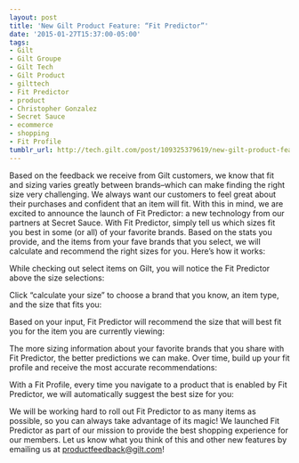 ```yaml
---
layout: post
title: 'New Gilt Product Feature: “Fit Predictor”'
date: '2015-01-27T15:37:00-05:00'
tags:
- Gilt
- Gilt Groupe
- Gilt Tech
- Gilt Product
- gilttech
- Fit Predictor
- product
- Christopher Gonzalez
- Secret Sauce
- ecommerce
- shopping
- Fit Profile
tumblr_url: http://tech.gilt.com/post/109325379619/new-gilt-product-feature-fit-predictor
---
```

Based on the feedback we receive from Gilt customers, we know that fit and sizing varies greatly between brands–which can make finding the right size very challenging. We always want our customers to feel great about their purchases and confident that an item will fit. With this in mind, we are excited to announce the launch of Fit Predictor: a new technology from our partners at Secret Sauce.
With Fit Predictor, simply tell us which sizes fit you best in some (or all) of your favorite brands. Based on the stats you provide, and the items from your fave brands that you select, we will calculate and recommend the right sizes for you. Here’s how it works:

While checking out select items on Gilt, you will notice the Fit Predictor above the size selections:


Click “calculate your size” to choose a brand that you know, an item type, and the size that fits you:


Based on your input, Fit Predictor will recommend the size that will best fit you for the item you are currently viewing:


The more sizing information about your favorite brands that you share with Fit Predictor, the better predictions we can make. Over time, build up your fit profile and receive the most accurate recommendations:


With a Fit Profile, every time you navigate to a product that is enabled by Fit Predictor, we will automatically suggest the best size for you:

We will be working hard to roll out Fit Predictor to as many items as possible, so you can always take advantage of its magic!
We launched Fit Predictor as part of our mission to provide the best shopping experience for our members. Let us know what you think of this and other new features by emailing us at productfeedback@gilt.com!
 

